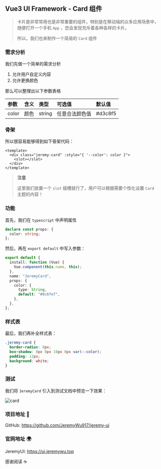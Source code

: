 ## Vue3 UI  Framework - Card 组件

> 卡片是非常常用也是非常重要的组件，特别是在移动端的众多应用场景中，随便打开一个手机 `App` ，您会发现充斥着各种各样的卡片。
>
> 所以，我们也来制作一个简易的 `Card` 组件

### 需求分析

我们先做一个简单的需求分析

1. 允许用户自定义内容
4. 允许更换颜色

那么可以整理出以下参数表格

| 参数  | 含义 | 类型   | 可选值         | 默认值  |
| :---- | :--- | :----- | :------------- | :------ |
| color | 颜色 | string | 任意合法颜色值 | #d3c8f5 |

### 骨架

所以很容易能够得到如下骨架代码：

```vue
<template>
  <div class="jeremy-card" :style="{ '--color': color }">
    <slot></slot>
  </div>
</template>
```

> **注意**
>
> 这里我们放置一个 `slot` 插槽就行了，用户可以根据需要个性化设置 `Card` 主题的内容！

### 功能

首先，我们在 `typescript` 中声明属性

```typescript
declare const props: {
  color: string;
};
```

然后，再在 `export default` 中写入参数：

```typescript
export default {
  install: function (Vue) {
    Vue.component(this.name, this);
  },
  name: "JeremyCard",
  props: {
    color: {
      type: String,
      default: "#8c6fef",
    },
  },
};
```

### 样式表

最后，我们再补全样式表：

```scss
.jeremy-card {
  border-radius: 8px;
  box-shadow: 0px 0px 10px 0px var(--color);
  padding: 12px;
  background: white;
}
```

### 测试

我们将 `JeremyCard` 引入到测试文档中预览一下效果：

![card](https://gitee.com/jeremywuiot/img-res-all/raw/master/src/iie_shop/card.gif)

### 项目地址 :gift:

GitHub: https://github.com/JeremyWu917/jeremy-ui

### 官网地址 :earth_africa:

JeremyUI: https://ui.jeremywu.top



感谢阅读 :coffee:
